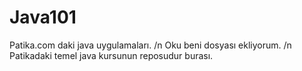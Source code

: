 # Java101
Patika.com daki java uygulamaları. /n
Oku beni dosyası ekliyorum. /n
Patikadaki temel java kursunun reposudur burası.
